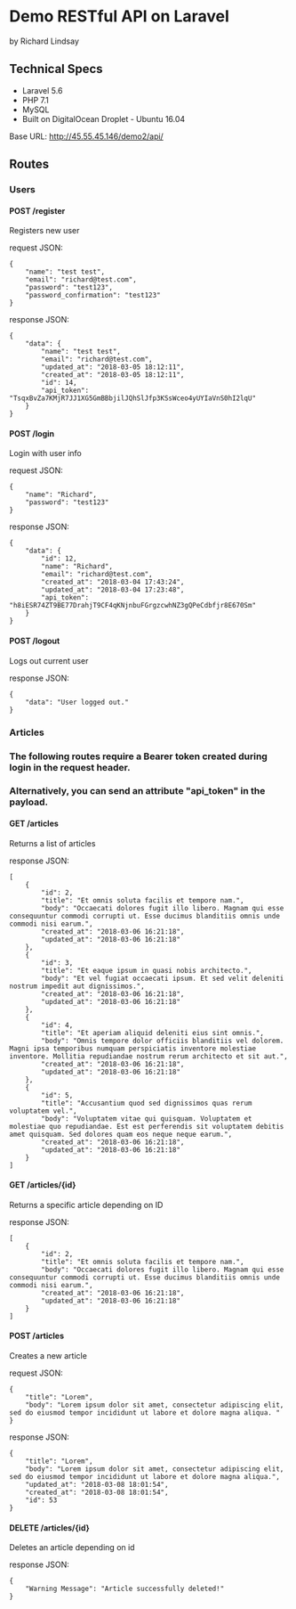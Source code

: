# Demo RESTful API on Laravel

by Richard Lindsay

## Technical Specs

* Laravel 5.6
* PHP 7.1
* MySQL
* Built on DigitalOcean Droplet - Ubuntu 16.04

Base URL: http://45.55.45.146/demo2/api/

## Routes

### Users

#### POST /register  
Registers new user

request JSON:
```
{
	"name": "test test", 
	"email": "richard@test.com", 
	"password": "test123", 
	"password_confirmation": "test123"
}
```

response JSON:
```
{
    "data": {
        "name": "test test",
        "email": "richard@test.com",
        "updated_at": "2018-03-05 18:12:11",
        "created_at": "2018-03-05 18:12:11",
        "id": 14,
        "api_token": "TsqxBvZa7KMjR7JJ1XG5GmBBbjilJQhSlJfp3KSsWceo4yUYIaVnS0hI2lqU"
    }
}
```
#### POST /login  
Login with user info

request JSON:
```
{
	"name": "Richard",
	"password": "test123"
}
```
response JSON:
```
{
    "data": {
        "id": 12,
        "name": "Richard",
        "email": "richard@test.com",
        "created_at": "2018-03-04 17:43:24",
        "updated_at": "2018-03-04 17:23:48",
        "api_token": "h8iESR74ZT9BE77DrahjT9CF4qKNjnbuFGrgzcwhNZ3gQPeCdbfjr8E670Sm"
    }
}
```
#### POST /logout  
Logs out current user

response JSON:
```
{
    "data": "User logged out."
}
```
### Articles

### The following routes require a Bearer token created during login in the request header.
### Alternatively, you can send an attribute "api_token" in the payload.

#### GET /articles  
Returns a list of articles

response JSON:
```
[
    {
        "id": 2,
        "title": "Et omnis soluta facilis et tempore nam.",
        "body": "Occaecati dolores fugit illo libero. Magnam qui esse consequuntur commodi corrupti ut. Esse ducimus blanditiis omnis unde commodi nisi earum.",
        "created_at": "2018-03-06 16:21:18",
        "updated_at": "2018-03-06 16:21:18"
    },
    {
        "id": 3,
        "title": "Et eaque ipsum in quasi nobis architecto.",
        "body": "Et vel fugiat occaecati ipsum. Et sed velit deleniti nostrum impedit aut dignissimos.",
        "created_at": "2018-03-06 16:21:18",
        "updated_at": "2018-03-06 16:21:18"
    },
    {
        "id": 4,
        "title": "Et aperiam aliquid deleniti eius sint omnis.",
        "body": "Omnis tempore dolor officiis blanditiis vel dolorem. Magni ipsa temporibus numquam perspiciatis inventore molestiae inventore. Mollitia repudiandae nostrum rerum architecto et sit aut.",
        "created_at": "2018-03-06 16:21:18",
        "updated_at": "2018-03-06 16:21:18"
    },
    {
        "id": 5,
        "title": "Accusantium quod sed dignissimos quas rerum voluptatem vel.",
        "body": "Voluptatem vitae qui quisquam. Voluptatem et molestiae quo repudiandae. Est est perferendis sit voluptatem debitis amet quisquam. Sed dolores quam eos neque neque earum.",
        "created_at": "2018-03-06 16:21:18",
        "updated_at": "2018-03-06 16:21:18"
    }
]
```
#### GET /articles/{id}  
Returns a specific article depending on ID

response JSON:
```
[
    {
        "id": 2,
        "title": "Et omnis soluta facilis et tempore nam.",
        "body": "Occaecati dolores fugit illo libero. Magnam qui esse consequuntur commodi corrupti ut. Esse ducimus blanditiis omnis unde commodi nisi earum.",
        "created_at": "2018-03-06 16:21:18",
        "updated_at": "2018-03-06 16:21:18"
    }
]
```

#### POST /articles
Creates a new article

request JSON:
```
{
    "title": "Lorem",
    "body": "Lorem ipsum dolor sit amet, consectetur adipiscing elit, sed do eiusmod tempor incididunt ut labore et dolore magna aliqua. "
}
```
response JSON:
```
{
    "title": "Lorem",
    "body": "Lorem ipsum dolor sit amet, consectetur adipiscing elit, sed do eiusmod tempor incididunt ut labore et dolore magna aliqua.",
    "updated_at": "2018-03-08 18:01:54",
    "created_at": "2018-03-08 18:01:54",
    "id": 53
}
```

#### DELETE /articles/{id}
Deletes an article depending on id

response JSON:
```
{
    "Warning Message": "Article successfully deleted!"
}
```

